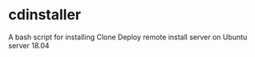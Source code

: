# cdinstaller
A bash script for installing Clone Deploy remote install server on Ubuntu server 18.04
